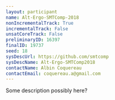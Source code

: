 ```yaml
---
layout: participant
name: Alt-Ergo-SMTComp-2018
nonIncrementalTrack: True
incrementalTrack: False
unsatCoreTrack: False
preliminaryID: 16397
finalID: 19737
seed: 18
sysDescUrl: https://github.com/smtcomp
sysDescName: Alt-Ergo-SMTComp2018
contactName: Albin Coquereau
contactEmail: coquereau.a@gmail.com
---
```

Some description possibly here?
